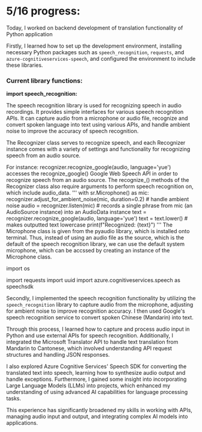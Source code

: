 # 5/16 progress:

Today, I worked on backend development of translation functionality of Python application

Firstly, I learned how to set up the development environment, installing necessary Python packages 
such as `speech_recognition`, `requests`, and `azure-cognitiveservices-speech`, and configured the 
environment to include these libraries. 

### **Current library functions:**

**import speech_recognition:**

The speech recognition library is used for recognizing speech in audio recordings. It provides simple interfaces for various speech recognition APIs. It can capture audio from a microphone or audio file, recognize and convert spoken language into text using various APIs, and handle ambient noise to improve the accuracy of speech recognition. 

The Recognizer class serves to recognize speech, and each Recognizer instance comes with a variety of settings and functionality for recognizing speech from an audio source. 

For instance: 
recognizer.recognize_google(audio, language='yue') accesses the recognize_google() Google Web Speech API in order to recognize speech from an audio source. The recognize_() methods of the Recognizer class also require arguments to perform speech recognition on, which include audio_data.
'''
with sr.Microphone() as mic: 
            recognizer.adjust_for_ambient_noise(mic, duration=0.2) # handle ambient noise
            audio = recognizer.listen(mic) # records a single phrase from mic (an AudioSource instance) into an AudioData instance
            text = recognizer.recognize_google(audio, language='yue') 
            text = text.lower() # makes outputted text lowercase
            print(f"Recognized: {text}")
'''
The Microphone class is given from the pyaudio library, which is installed onto terminal. Thus, instead of using an audio file as the source, which is the default of the speech recognition library, we can use the default system microphone, which can be accssed by creating an instance of the Microphone class. 



import os




import requests
import uuid
import azure.cognitiveservices.speech as speechsdk



Secondly, I implemented the speech recognition functionality by utilizing the `speech_recognition` 
library to capture audio from the microphone, adjusting for ambient noise to improve recognition accuracy. 
I then used Google's speech recognition service to convert spoken Chinese (Mandarin) into text. 

Through this process, I learned how to capture and process audio input in Python and use external APIs for 
speech recognition. Additionally, I integrated the Microsoft Translator API to handle text translation from 
Mandarin to Cantonese, which involved understanding API request structures and handling JSON responses. 

I also explored Azure Cognitive Services' Speech SDK for converting the translated text into speech, learning how to
synthesize audio output and handle exceptions. Furthermore, I gained some insight into incorporating Large 
Language Models (LLMs) into projects, which enhanced my understanding of using advanced AI capabilities for
language processing tasks. 

This experience has significantly broadened my skills in working with APIs, managing 
audio input and output, and integrating complex AI models into applications.
